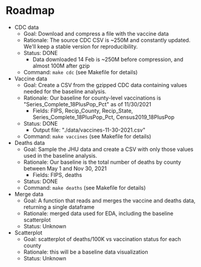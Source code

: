 
# Roadmap

* CDC data
  * Goal: Download and compress a file with the vaccine data
  * Rationale: The source CDC CSV is ~250M and constantly updated. We'll keep a stable version for reproducibility.
  * Status: DONE
    * Data downloaded 14 Feb is ~250M before compression, and almost 100M after gzip
  * Command: `make cdc` (see Makefile for details)
* Vaccine data
  * Goal: Create a CSV from the gzipped CDC data containing values needed for the baseline analysis.
  * Rationale: Our baseline for county-level vaccinations is "Series_Complete_18PlusPop_Pct" as of 11/30/2021
    * Fields: FIPS, Recip_County, Recip_State, Series_Complete_18PlusPop_Pct, Census2019_18PlusPop
  * Status: DONE
    * Output file: "./data/vaccines-11-30-2021.csv"
  * Command: `make vaccines` (see Makefile for details)
* Deaths data
  * Goal: Sample the JHU data and create a CSV with only those values used in the baseline analysis.
  * Rationale: Our baseline is the total number of deaths by county between May 1 and Nov 30, 2021
    * Fields: FIPS, deaths
  * Status: DONE
  * Command: `make deaths` (see Makefile for details)
* Merge data
  * Goal: A function that reads and merges the vaccine and deaths data, returning a single dataframe
  * Rationale: merged data used for EDA, including the baseline scatterplot
  * Status: Unknown
* Scatterplot
  * Goal: scatterplot of deaths/100K vs vaccination status for each county
  * Rationale: this will be a baseline data visualization
  * Status: Unknown
